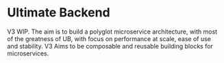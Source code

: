 # Ultimate Backend

V3 WIP. The aim is to build a polyglot microservice architecture, with most of the greatness of UB,
with focus on performance at scale, ease of use and stability. V3 Aims to be composable and reusable building blocks for microservices.
